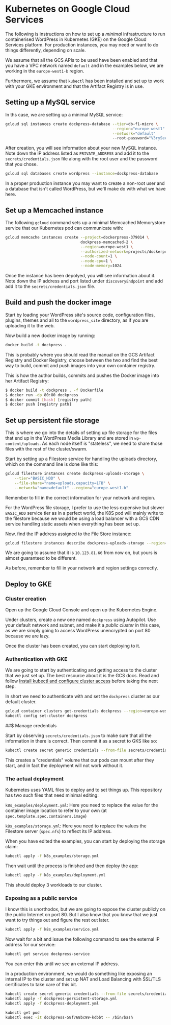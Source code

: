# Kubernetes on Google Cloud Services

The following is instructions on how to set up a *minimal* infrastructure to
run containerised WordPress in Kubernetes (GKE) on the Google Cloud Services
platform. For production instances, you may need or want to do things
differently, depending on scale.

We assume that all the GCS APIs to be used have been enabled and that you have a
VPC network named `default` and in the examples below, we are working in the
`europe-west1-b` region.

Furthermore, we assume that `kubectl` has been installed and set up to work with
your GKE environment and that the Artifact Registry is in use.

## Setting up a MySQL service

In ths case, we are setting up a minimal MySQL service:

```bash
gcloud sql instances create dockpress-database --tier=db-f1-micro \
                                               --region="europe-west1" \
                                               --network="default"
                                               --root-password="V3rySecur3P455w0rd"
```

After creation, you will see information about your new MySQL instance. Note
down the IP address listed as `PRIVATE_ADDRESS` and add it to the
`secrets/credentials.json` file along with the root user and the password that
you chose.

```bash
gcloud sql databases create wordpress --instance=dockpress-database
```

In a proper production instance you may want to create a non-root user and a
database that isn't called WordPress, but we'll make do with what we have here.

## Set up a Memcached instance

The following `gcloud` command sets up a minimal Memcached Memorystore service
that our Kubernetes pod can communicate with:

```bash
gcloud memcache instances create --project=dockerpress-379014 \
                                 dockpress-memcached-2 \
                                 --region=europe-west1 \
                                 --authorized-network=projects/dockerpress-379014/global/networks/default \
                                 --node-count=1 \
                                 --node-cpu=1 \
                                 --node-memory=1024
```

Once the instance has been depolyed, you will see information about it. Note
down the IP address and port listed under `discoveryEndpoint` and add add it to
the `secrets/credentials.json` file.

## Build and push the docker image

Start by loading your WordPress site's source code, configuration files,
plugins, themes and all to the `wordpress_site` directory, as if you are
uploading it to the web.

Now build a new docker image by running:

```bash
docker build -t dockpress .
```

This is probably where you should read the manual on the GCS Artifact Registry
and Docker Registry, choose between the two and find the best way to build,
commit and push images into your own container registry.

This is how the author builds, commits and pushes the Docker image into her
Artifact Registry:

```bash
$ docker build -t dockpress . -f Dockerfile
$ docker run -dp 80:80 dockpress
$ docker commit [hash] [registry path]
$ docker push [registry path]
```

## Set up persistent file storage

This is where we go into the details of setting up file storage for the files
that end up in the WordPress Media Library and are stored in
`wp-content/uploads`. As each node itself is "stateless", we need to
share those files with the rest of the cluster/swarm.

Start by setting up a Filestore service for handling the uploads directory,
which on the command line is done like this:

```bash
gcloud filestore instances create dockpress-uploads-storage \
    --tier="BASIC_HDD" \
    --file-share="name=uploads,capacity=1TB" \
    --network="name=default" --region="europe-west1-b"
```

Remember to fill in the correct information for your network and region.

For the WordPress file storage, I prefer to use the less expensive but slower
`BASIC_HDD` service tier as in a perfect world, the K8S pod will mainly write to
the filestore because we would be using a load balancer with a GCS CDN service
handling static assets when everything has been set up.

Now, find the IP address assigned to the File Store instance:

```bash
gcloud filestore instances describe dockpress-uploads-storage --region="europe-west1-b"
```

We are going to assume that it is `10.123.81.66` from now on, but yours is
almost guaranteed to be different.

As before, remember to fill in your network and region settings correctly.

## Deploy to GKE

### Cluster creation

Open up the Google Cloud Console and open up the Kubernetes Engine.

Under clusters, create a new one named `dockpress` using Autopilot. Use your
default network and subnet, and make it a *public cluster* in this case, as we
are simply going to access WordPress unencrypted on port 80 because we are lazy.

Once the cluster has been created, you can start deploying to it.

### Authentication with GKE

We are going to start by authenticating and getting access to the cluster that
we just set up. The best resource about it is the GCS docs. Read and follow
[Install kubectl and configure cluster access](https://cloud.google.com/kubernetes-engine/docs/how-to/cluster-access-for-kubectl)
before taking the next step.

In short we need to authenticate with and set the `dockpress` cluster as our default cluster.

```bash
gcloud container clusters get-credentials dockpress --region=europe-west1
kubectl config set-cluster dockpress
```

##$ Manage credentials

Start by observing `secrets/credentials.json` to make sure that all the
information in there is correct. Then commit it as a secret to GKS like so:

```bash
kubectl create secret generic credentials --from-file secrets/credentials.json
```

This creates a "credentials" volume that our pods can mount after they start,
and in fact the deployment will not work without it.

### The actual deployment

Kubernetes uses YAML files to deploy and to set things up. This repository has
two such files that need minimal editing:

`k8s_examples/deployment.yml`: Here you need to replace the value for the
container image location to refer to your own (at `spec.template.spec.containers.image`)

`k8s_examples/storage.yml`: Here you need to replace the values the Filestore
server (`spec.nfs`) to reflect its IP address.

When you have edited the examples, you can start by deploying the storage claim:

```bash
kubectl apply -f k8s_examples/storage.yml
```

Then wait until the process is finished and then deploy the app:

```bash
kubectl apply -f k8s_examples/deployment.yml
```

This should deploy 3 workloads to our cluster.

### Exposing as a public service

I know this is unorthodox, but we are going to expose the cluster publicly on
the public Internet on port 80. But I also know that you know that we just want
to try things out and figure the rest out later.

```bash
kubectl apply -f k8s_examples/service.yml
```

Now wait for a bit and issue the following command to see the external IP
address for our service:

```bash
kubectl get service dockpress-service
```

You can enter this until we see an external IP address.

In a production environment, we would do something like exposing an internal IP
to the cluster and set up NAT and Load Balancing with SSL/TLS certificates to
take care of this bit.

```bash
kubectl create secret generic credentials --from-file secrets/credentials.json
kubectl apply -f dockpress-persistent-storage.yml
kubectl apply -f dockpress-deployment.yml
```

```bash
kubectl get pod
kubectl exec -it dockpress-58f768bc99-kdbbt -- /bin/bash
```
